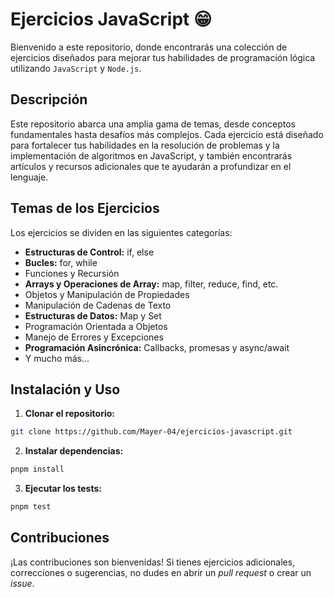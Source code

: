 # Ejercicios JavaScript 😁

Bienvenido a este repositorio, donde encontrarás una colección de ejercicios diseñados para mejorar tus habilidades de programación lógica utilizando `JavaScript` y `Node.js`.

## Descripción

Este repositorio abarca una amplia gama de temas, desde conceptos fundamentales hasta desafíos más complejos. Cada ejercicio está diseñado para fortalecer tus habilidades en la resolución de problemas y la implementación de algoritmos en JavaScript, y también encontrarás artículos y recursos adicionales que te ayudarán a profundizar en el lenguaje.

## Temas de los Ejercicios

Los ejercicios se dividen en las siguientes categorías:

- **Estructuras de Control:** if, else
- **Bucles:** for, while
- Funciones y Recursión
- **Arrays y Operaciones de Array:** map, filter, reduce, find, etc.
- Objetos y Manipulación de Propiedades
- Manipulación de Cadenas de Texto
- **Estructuras de Datos:** Map y Set
- Programación Orientada a Objetos
- Manejo de Errores y Excepciones
- **Programación Asincrónica:** Callbacks, promesas y async/await
- Y mucho más...

## Instalación y Uso

1. **Clonar el repositorio:**

```bash
git clone https://github.com/Mayer-04/ejercicios-javascript.git
```

2. **Instalar dependencias:**

```bash
pnpm install
```

3. **Ejecutar los tests:**

```bash
pnpm test
```

## Contribuciones

¡Las contribuciones son bienvenidas! Si tienes ejercicios adicionales, correcciones o sugerencias, no dudes en abrir un _pull request_ o crear un _issue_.
